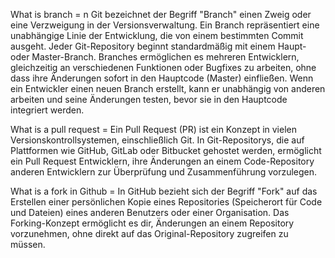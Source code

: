 What is branch = n Git bezeichnet der Begriff "Branch" einen Zweig oder eine Verzweigung in der Versionsverwaltung. Ein Branch repräsentiert eine unabhängige Linie der Entwicklung, die von einem bestimmten Commit ausgeht. Jeder Git-Repository beginnt standardmäßig mit einem Haupt- oder Master-Branch. Branches ermöglichen es mehreren Entwicklern, gleichzeitig an verschiedenen Funktionen oder Bugfixes zu arbeiten, ohne dass ihre Änderungen sofort in den Hauptcode (Master) einfließen. Wenn ein Entwickler einen neuen Branch erstellt, kann er unabhängig von anderen arbeiten und seine Änderungen testen, bevor sie in den Hauptcode integriert werden.

What is a pull request =  Ein Pull Request (PR) ist ein Konzept in vielen Versionskontrollsystemen, einschließlich Git. In Git-Repositorys, die auf Plattformen wie GitHub, GitLab oder Bitbucket gehostet werden, ermöglicht ein Pull Request Entwicklern, ihre Änderungen an einem Code-Repository anderen Entwicklern zur Überprüfung und Zusammenführung vorzulegen.


What is a fork in Github = In GitHub bezieht sich der Begriff "Fork" auf das Erstellen einer persönlichen Kopie eines Repositories (Speicherort für Code und Dateien) eines anderen Benutzers oder einer Organisation. Das Forking-Konzept ermöglicht es dir, Änderungen an einem Repository vorzunehmen, ohne direkt auf das Original-Repository zugreifen zu müssen. 

